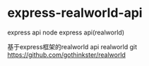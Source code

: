 # express-realworld-api
express api
node express api(realworld)

基于express框架的realworld api realworld git https://github.com/gothinkster/realworld
